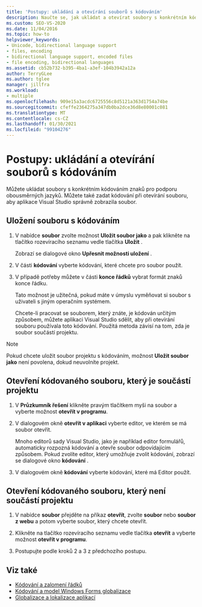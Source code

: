 ```yaml
---
title: 'Postupy: ukládání a otevírání souborů s kódováním'
description: Naučte se, jak ukládat a otevírat soubory s konkrétním kódováním. při otevření souboru Visual Studio zobrazí soubor správně.
ms.custom: SEO-VS-2020
ms.date: 11/04/2016
ms.topic: how-to
helpviewer_keywords:
- Unicode, bidirectional language support
- files, encoding
- bidirectional language support, encoded files
- file encoding, bidirectional languages
ms.assetid: cb52b732-b395-4ba1-a3ef-104b3942a12a
author: TerryGLee
ms.author: tglee
manager: jillfra
ms.workload:
- multiple
ms.openlocfilehash: 909e15a3acdc6725556c8d5121a363d1754a74be
ms.sourcegitcommit: cfeffe2364275a347db0ba2dce36d8e80001c081
ms.translationtype: MT
ms.contentlocale: cs-CZ
ms.lasthandoff: 01/30/2021
ms.locfileid: "99104276"
---
```

# <a name="how-to-save-and-open-files-with-encoding"></a>Postupy: ukládání a otevírání souborů s kódováním

Můžete ukládat soubory s konkrétním kódováním znaků pro podporu obousměrných jazyků. Můžete také zadat kódování při otevírání souboru, aby aplikace Visual Studio správně zobrazila soubor.

## <a name="to-save-a-file-with-encoding"></a>Uložení souboru s kódováním

1. V nabídce **soubor** zvolte možnost **Uložit soubor jako** a pak klikněte na tlačítko rozevíracího seznamu vedle tlačítka **Uložit** .

     Zobrazí se dialogové okno **Upřesnit možnosti uložení** .

2. V části **kódování** vyberte kódování, které chcete pro soubor použít.

3. V případě potřeby můžete v části **konce řádků** vybrat formát znaků konce řádku.

     Tato možnost je užitečná, pokud máte v úmyslu vyměňovat si soubor s uživateli s jiným operačním systémem.

     Chcete-li pracovat se souborem, který znáte, je kódován určitým způsobem, můžete aplikaci Visual Studio sdělit, aby při otevírání souboru používala toto kódování. Použitá metoda závisí na tom, zda je soubor součástí projektu.

> [!NOTE]
> Pokud chcete uložit soubor projektu s kódováním, možnost **Uložit soubor jako** není povolena, dokud neuvolníte projekt.

## <a name="to-open-an-encoded-file-that-is-part-of-a-project"></a>Otevření kódovaného souboru, který je součástí projektu

1. V **Průzkumník řešení** klikněte pravým tlačítkem myši na soubor a vyberte možnost **otevřít v programu**.

2. V dialogovém okně **otevřít v aplikaci** vyberte editor, ve kterém se má soubor otevřít.

     Mnoho editorů sady Visual Studio, jako je například editor formulářů, automaticky rozpozná kódování a otevře soubor odpovídajícím způsobem. Pokud zvolíte editor, který umožňuje zvolit kódování, zobrazí se dialogové okno **kódování** .

3. V dialogovém okně **kódování** vyberte kódování, které má Editor použít.

## <a name="to-open-an-encoded-file-that-is-not-part-of-a-project"></a>Otevření kódovaného souboru, který není součástí projektu

1. V nabídce **soubor** přejděte na příkaz **otevřít**, zvolte **soubor** nebo **soubor z webu** a potom vyberte soubor, který chcete otevřít.

2. Klikněte na tlačítko rozevíracího seznamu vedle tlačítka **otevřít** a vyberte možnost **otevřít v programu**.

3. Postupujte podle kroků 2 a 3 z předchozího postupu.

## <a name="see-also"></a>Viz také

- [Kódování a zalomení řádků](encodings-and-line-breaks.md)
- [Kódování a model Windows Forms globalizace](/dotnet/framework/winforms/advanced/encoding-and-windows-forms-globalization)
- [Globalizace a lokalizace aplikací](../ide/globalizing-and-localizing-applications.md)
